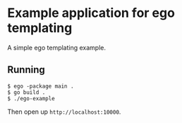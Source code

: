Example application for ego templating
======================================

A simple ego templating example.


## Running

```
$ ego -package main .
$ go build .
$ ./ego-example
```

Then open up `http://localhost:10000`.
